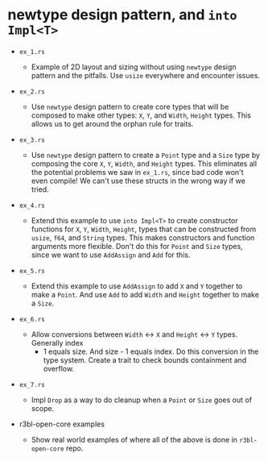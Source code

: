 # newtype design pattern, and `into Impl<T>`

- `ex_1.rs`
   - Example of 2D layout and sizing without using `newtype` design pattern and the
     pitfalls. Use `usize` everywhere and encounter issues.

- `ex_2.rs`
   - Use `newtype` design pattern to create core types that will be composed to make other
     types: `X`, `Y`, and `Width`, `Height` types. This allows us to get around the orphan
     rule for traits.

- `ex_3.rs`
   - Use `newtype` design pattern to create a `Point` type and a `Size` type by composing
     the core `X`, `Y`, `Width`, and `Height` types. This eliminates all the potential
     problems we saw in `ex_1.rs`, since bad code won't even compile! We can't use these
     structs in the wrong way if we tried.

- `ex_4.rs`
   - Extend this example to use `into Impl<T>` to create constructor functions for `X`,
     `Y`, `Width`, `Height`, types that can be constructed from `usize`, `f64`, and
     `String` types. This makes constructors and function arguments more flexible. Don't
     do this for `Point` and `Size` types, since we want to use `AddAssign` and `Add` for
     this.

- `ex_5.rs`
   - Extend this example to use `AddAssign` to add `X` and `Y` together to make a `Point`.
     And use `Add` to add `Width` and `Height` together to make a `Size`.

- `ex_6.rs`
   - Allow conversions between `Width` <-> `X` and `Height` <-> `Y` types. Generally index
     + 1 equals size. And size - 1 equals index. Do this conversion in the type system.
     Create a trait to check bounds containment and overflow.

- `ex_7.rs`
   - Impl `Drop` as a way to do cleanup when a `Point` or `Size` goes out of scope.

- r3bl-open-core examples
   - Show real world examples of where all of the above is done in `r3bl-open-core` repo.

